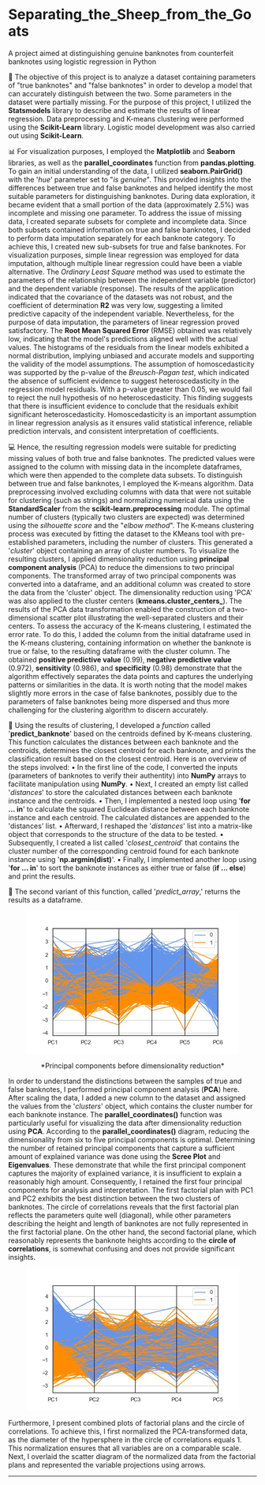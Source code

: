 # Separating_the_Sheep_from_the_Goats
A project aimed at distinguishing genuine banknotes from counterfeit banknotes using logistic regression in Python


:dart: The objective of this project is to analyze a dataset containing parameters of "true banknotes" and "false banknotes" in order to develop a model that can accurately distinguish between the two. Some parameters in the dataset were partially missing. For the purpose of this project, I utilized the **Statsmodels** library to describe and estimate the results of linear regression. Data preprocessing and K-means clustering were performed using the **Scikit-Learn** library. Logistic model development was also carried out using **Scikit-Learn**.

:bar_chart: For visualization purposes, I employed the **Matplotlib** and **Seaborn** libraries, as well as the **parallel_coordinates** function from **pandas.plotting**. To gain an initial understanding of the data, I utilized **seaborn.PairGrid()** with the '*hue*' parameter set to "*is genuine*". This provided insights into the differences between true and false banknotes and helped identify the most suitable parameters for distinguishing banknotes. During data exploration, it became evident that a small portion of the data (approximately 2.5%) was incomplete and missing one parameter.
To address the issue of missing data, I created separate subsets for complete and incomplete data. Since both subsets contained information on true and false banknotes, I decided to perform data imputation separately for each banknote category. To achieve this, I created new sub-subsets for true and false banknotes. For visualization purposes, simple linear regression was employed for data imputation, although multiple linear regression could have been a viable alternative. The *Ordinary Least Square* method was used to estimate the parameters of the relationship between the independent variable (predictor) and the dependent variable (response). The results of the application indicated that the covariance of the datasets was not robust, and the coefficient of determination **R2** was very low, suggesting a limited predictive capacity of the independent variable. Nevertheless, for the purpose of data imputation, the parameters of linear regression proved satisfactory. The **Root Mean Squared Error** (RMSE) obtained was relatively low, indicating that the model's predictions aligned well with the actual values.
The histograms of the residuals from the linear models exhibited a normal distribution, implying unbiased and accurate models and supporting the validity of the model assumptions. The assumption of homoscedasticity was supported by the p-value of the *Breusch-Pagan test*, which indicated the absence of sufficient evidence to suggest heteroscedasticity in the regression model residuals. With a p-value greater than 0.05, we would fail to reject the null hypothesis of no heteroscedasticity. This finding suggests that there is insufficient evidence to conclude that the residuals exhibit significant heteroscedasticity. Homoscedasticity is an important assumption in linear regression analysis as it ensures valid statistical inference, reliable prediction intervals, and consistent interpretation of coefficients.

:computer: Hence, the resulting regression models were suitable for predicting missing values of both true and false banknotes. The predicted values were assigned to the column with missing data in the incomplete dataframes, which were then appended to the complete data subsets.
To distinguish between true and false banknotes, I employed the K-means algorithm. Data preprocessing involved excluding columns with data that were not suitable for clustering (such as strings) and normalizing numerical data using the **StandardScaler** from the **scikit-learn.preprocessing** module.
The optimal number of clusters (typically two clusters are expected) was determined using the *silhouette score* and the "*elbow method*".
The K-means clustering process was executed by fitting the dataset to the KMeans tool with pre-established parameters, including the number of clusters. This generated a '*cluster*' object containing an array of cluster numbers.
To visualize the resulting clusters, I applied dimensionality reduction using **principal component analysis** (PCA) to reduce the dimensions to two principal components. The transformed array of two principal components was converted into a dataframe, and an additional column was created to store the data from the 'cluster' object. The dimensionality reduction using 'PCA' was also applied to the cluster centers (**kmeans.cluster_centers_**). The results of the PCA data transformation enabled the construction of a two-dimensional scatter plot illustrating the well-separated clusters and their centers.
To assess the accuracy of the K-means clustering, I estimated the error rate. To do this, I added the column from the initial dataframe used in the K-means clustering, containing information on whether the banknote is true or false, to the resulting dataframe with the cluster column. The obtained **positive predictive value** (0.99), **negative predictive value** (0.972), **sensitivity** (0.986), and **specificity** (0.98) demonstrate that the algorithm effectively separates the data points and captures the underlying patterns or similarities in the data. It is worth noting that the model makes slightly more errors in the case of false banknotes, possibly due to the parameters of false banknotes being more dispersed and thus more challenging for the clustering algorithm to discern accurately.

:floppy_disk: Using the results of clustering, I developed a *function* called '**predict_banknote**' based on the centroids defined by K-means clustering. This function calculates the distances between each banknote and the centroids, determines the closest centroid for each banknote, and prints the classification result based on the closest centroid. Here is an overview of the steps involved:
•	In the first line of the code, I converted the inputs (parameters of banknotes to verify their authentity) into **NumPy** arrays to facilitate manipulation using **NumPy**.
•	Next, I created an empty list called '*distances*' to store the calculated distances between each banknote instance and the centroids.
•	Then, I implemented a nested loop using '**for ... in**' to calculate the squared Euclidean distance between each banknote instance and each centroid. The calculated distances are appended to the 'distances' list.
•	Afterward, I reshaped the '*distances*' list into a matrix-like object that corresponds to the structure of the data to be tested.
•	Subsequently, I created a list called '*closest_centroid*' that contains the cluster number of the corresponding centroid found for each banknote instance using '**np.argmin(dist)**'.
•	Finally, I implemented another loop using '**for ... in**' to sort the banknote instances as either true or false (**if ... else**) and print the results.

:date: The second variant of this function, called '*predict_array*,' returns the results as a dataframe.

<p align="center">
  <img src="https://github.com/Praemuntiacus/Separating_the_Sheep_from_the_Goats/blob/main/10_before_pca.jpg" alt="before pca reduction">
</p>

<p align="center">
  *Principal components before dimensionality reduction*
</p>

In order to understand the distinctions between the samples of true and false banknotes, I performed principal component analysis (**PCA**) here. After scaling the data, I added a new column to the dataset and assigned the values from the '*clusters*' object, which contains the cluster number for each banknote instance. The **parallel_coordinates()** function was particularly useful for visualizing the data after dimensionality reduction using **PCA**. According to the **parallel_coordinates()** diagram, reducing the dimensionality from six to five principal components is optimal.
Determining the number of retained principal components that capture a sufficient amount of explained variance was done using the **Scree Plot** and **Eigenvalues**. These demonstrate that while the first principal component captures the majority of explained variance, it is insufficient to explain a reasonably high amount. Consequently, I retained the first four principal components for analysis and interpretation. The first factorial plan with PC1 and PC2 exhibits the best distinction between the two clusters of banknotes. The circle of correlations reveals that the first factorial plan reflects the parameters quite well (diagonal), while other parameters describing the height and length of banknotes are not fully represented in the first factorial plane. On the other hand, the second factorial plane, which reasonably represents the banknote heights according to the **circle of correlations**, is somewhat confusing and does not provide significant insights.

<p align="center">
  <img src="https://github.com/Praemuntiacus/Separating_the_Sheep_from_the_Goats/blob/main/10_after_pca.jpg" alt="after pca reduction">
</p>


Furthermore, I present combined plots of factorial plans and the circle of correlations. To achieve this, I first normalized the PCA-transformed data, as the diameter of the hypersphere in the circle of correlations equals 1. This normalization ensures that all variables are on a comparable scale. Next, I overlaid the scatter diagram of the normalized data from the factorial plans and represented the variable projections using arrows.

***
